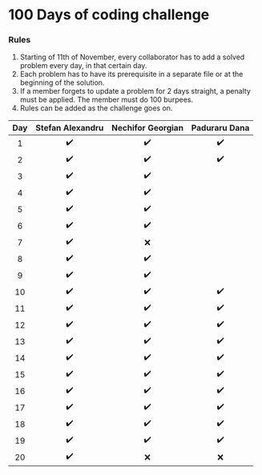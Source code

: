 # 100 Days of coding challenge

### Rules
1. Starting of 11th of November, every collaborator has to add a solved problem every day, in that certain day.
2. Each problem has to have its prerequisite in a separate file or at the beginning of the solution.
3. If a member forgets to update a problem for 2 days straight, a penalty must be applied. The member must do 100 burpees.
4. Rules can be added as the challenge goes on.


| Day | Stefan Alexandru | Nechifor Georgian | Paduraru Dana |
| :---: | :---: | :---: | :---: |
| 1 | :heavy_check_mark: | :heavy_check_mark: | :heavy_check_mark: |
| 2 | :heavy_check_mark: | :heavy_check_mark: | :heavy_check_mark: |
| 3 | :heavy_check_mark: | :heavy_check_mark: | |
| 4 | :heavy_check_mark: | :heavy_check_mark: |  |
| 5 | :heavy_check_mark: | :heavy_check_mark: |  |
| 6 | :heavy_check_mark: | :heavy_check_mark: |  |
| 7 | :heavy_check_mark: | :x: |  |
| 8 | :heavy_check_mark: | :heavy_check_mark: |  |
| 9 | :heavy_check_mark: | :heavy_check_mark: |  |
| 10 | :heavy_check_mark: | :heavy_check_mark: | :heavy_check_mark: |
| 11 | :heavy_check_mark: | :heavy_check_mark: |:heavy_check_mark: |
| 12 | :heavy_check_mark: | :heavy_check_mark: | :heavy_check_mark: |
| 13 | :heavy_check_mark: | :heavy_check_mark: | :heavy_check_mark: |
| 14 | :heavy_check_mark: | :heavy_check_mark: | :heavy_check_mark: |
| 15 | :heavy_check_mark: | :heavy_check_mark: | :heavy_check_mark: |
| 16 | :heavy_check_mark: | :heavy_check_mark: | :heavy_check_mark: |
| 17 | :heavy_check_mark: | :heavy_check_mark: | :heavy_check_mark: |
| 18 | :heavy_check_mark: | :heavy_check_mark: | :heavy_check_mark: |
| 19 | :heavy_check_mark: | :heavy_check_mark: | :heavy_check_mark: |
| 20 | :heavy_check_mark: | :x: | :x: |

